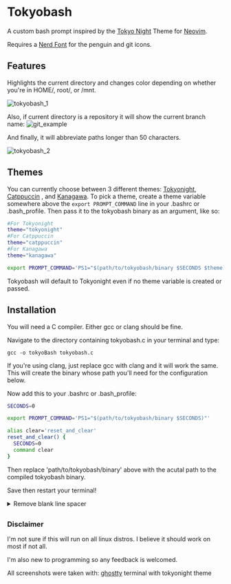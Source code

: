 # Tokyobash
A custom bash prompt inspired by the [Tokyo Night](https://www.github.com/folke/tokyonight.nvim) Theme for [Neovim](http://www.neovim.io).

Requires a [Nerd Font](https://www.nerdfonts.com) for the penguin and git icons.
## Features
Highlights the current directory and changes color depending on whether you're in HOME/, root/, or /mnt.

![tokyobash_1](https://github.com/user-attachments/assets/401314ad-97fa-4125-8ec3-8c07f5b321dc)

Also, if current directory is a repository it will show the current branch name:
![git_example](https://github.com/user-attachments/assets/4196179e-1307-48b6-b621-bfe777b5fc24)

And finally, it will abbreviate paths longer than 50 characters.

![tokyobash_2](https://github.com/user-attachments/assets/380b6184-6d09-4616-8278-6d7c01b70cc0)

## Themes

You can currently choose between 3 different themes: [Tokyonight](https://github.com/user-attachments/assets/237e151e-a07f-4ed5-b4ef-f353a814b706), [Catppuccin](https://github.com/user-attachments/assets/a0b34a53-dde6-4e6b-8e0c-a1790469cf5a)
, and [Kanagawa](https://github.com/user-attachments/assets/fa380084-c2b2-4401-9777-2c15dad736b8).
To pick a theme, create a theme variable somewhere above the `export PROMPT_COMMAND` line in your .bashrc or .bash_profile. Then pass it to the tokyobash binary as an argument, like so:
```bash
#For Tokyonight
theme="tokyonight"
#For Catppuccin
theme="catppuccin"
#For Kanagawa
theme="kanagawa"

export PROMPT_COMMAND='PS1="$(path/to/tokyobash/binary $SECONDS $theme)"'
```
Tokyobash will default to Tokyonight even if no theme variable is created or passed. 


## Installation
You will need a C compiler. Either gcc or clang should be fine.

Navigate to the directory containing tokyobash.c in your terminal and type:
```
gcc -o tokyoBash tokyobash.c
```

If you're using clang, just replace gcc with clang and it will work the same.
This will create the binary whose path you'll need for the configuration below.

Now add this to your .bashrc or .bash_profile:

```bash
SECONDS=0

export PROMPT_COMMAND='PS1="$(path/to/tokyobash/binary $SECONDS)"'

alias clear='reset_and_clear'
reset_and_clear() {
  SECONDS=0
  command clear
}
```
Then replace 'path/to/tokyobash/binary' above with the acutal path to the compiled tokyobash binary.

Save then restart your terminal!
<details>
<summary>Remove blank line spacer</summary>
  
If you don't like the blank line spacer, you can remove the SECONDS from your .bashrc or .bash_profile file. It should work the same, just without the spacing.

SECONDS is only used for aesthetic reasons. I like the look of a blank line between each prompt. But, it has to be printed before the other printfs are called. If not, it will cause the input field to be below where intended. But printing it first leaves the issues of a blank line at the top upon opening, and the same when `clear` is used.

  In bash, SECONDS just adds 1 to itself every second the terminal is open. So we then know when the terminal has just opened, and we set up an alias to reset SECONDS when `clear` is called. Then we check if SECONDS is >1 to print the newline or not.

</details>

##

### Disclaimer
I'm not sure if this will run on all linux distros. I believe it should work on most if not all.

I'm also new to programming so any feedback is welcomed.


All screenshots were taken with: [ghostty](https://www.ghostty.org) terminal with tokyonight theme

